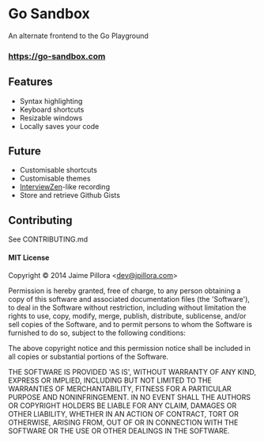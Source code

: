 # Go Sandbox

An alternate frontend to the Go Playground

### https://go-sandbox.com

## Features

* Syntax highlighting
* Keyboard shortcuts
* Resizable windows
* Locally saves your code

## Future

* Customisable shortcuts
* Customisable themes
* [InterviewZen](http://www.interviewzen.com/)-like recording
* Store and retrieve Github Gists

## Contributing

See CONTRIBUTING.md

#### MIT License

Copyright © 2014 Jaime Pillora &lt;dev@jpillora.com&gt;

Permission is hereby granted, free of charge, to any person obtaining
a copy of this software and associated documentation files (the
'Software'), to deal in the Software without restriction, including
without limitation the rights to use, copy, modify, merge, publish,
distribute, sublicense, and/or sell copies of the Software, and to
permit persons to whom the Software is furnished to do so, subject to
the following conditions:

The above copyright notice and this permission notice shall be
included in all copies or substantial portions of the Software.

THE SOFTWARE IS PROVIDED 'AS IS', WITHOUT WARRANTY OF ANY KIND,
EXPRESS OR IMPLIED, INCLUDING BUT NOT LIMITED TO THE WARRANTIES OF
MERCHANTABILITY, FITNESS FOR A PARTICULAR PURPOSE AND NONINFRINGEMENT.
IN NO EVENT SHALL THE AUTHORS OR COPYRIGHT HOLDERS BE LIABLE FOR ANY
CLAIM, DAMAGES OR OTHER LIABILITY, WHETHER IN AN ACTION OF CONTRACT,
TORT OR OTHERWISE, ARISING FROM, OUT OF OR IN CONNECTION WITH THE
SOFTWARE OR THE USE OR OTHER DEALINGS IN THE SOFTWARE.
